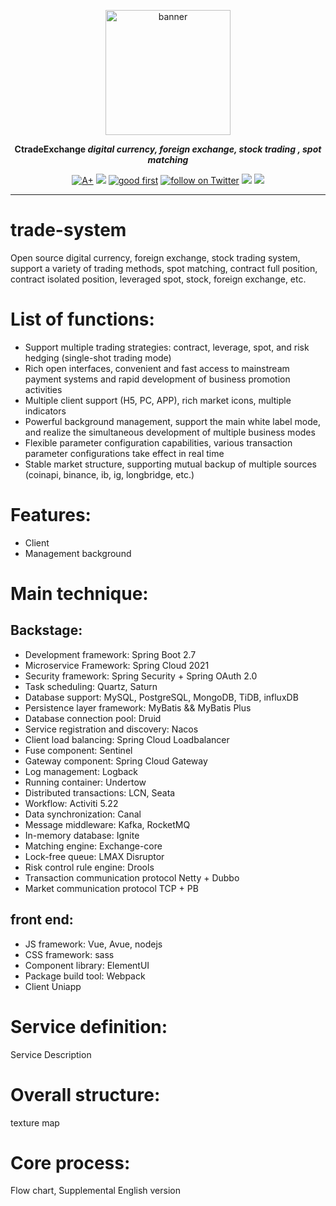 <p align="center">
<a href="https://ctradeex.io/"><img src="docs/images/ctradeex-icon.png" alt="banner" width="200px"></a>
</p>

<p align="center">
<b> CtradeExchange <i>digital currency, foreign exchange, stock trading , spot matching</i></b>
</p>

<p align=center>
<a href="https://goreportcard.com/report/github.com/CTradeExchange/trade-system"><img src="https://goreportcard.com/badge/github.com/CTradeExchange/trade-system" alt="A+"></a>
<a href="https://hub.docker.com/r/kubesphere/ks-installer"><img src="https://img.shields.io/docker/pulls/kubesphere/ks-installer"></a>
<a href="https://github.com/search?q=user%3Akubesphere+user%3Akubesphere-sigs+label%3A%22good+first+issue%22+state%3Aopen&type=Issues&ref=advsearch&l=&l="><img src="https://img.shields.io/github/issues/badges/shields/good%20first%20issue" alt="good first"></a>
<a href="https://twitter.com/intent/follow?screen_name=KubeSphere"><img src="https://img.shields.io/twitter/follow/KubeSphere?style=social" alt="follow on Twitter"></a>
<a href="https://join.slack.com/t/kubesphere/shared_invite/enQtNTE3MDIxNzUxNzQ0LTZkNTdkYWNiYTVkMTM5ZThhODY1MjAyZmVlYWEwZmQ3ODQ1NmM1MGVkNWEzZTRhNzk0MzM5MmY4NDc3ZWVhMjE"><img src="https://img.shields.io/badge/Slack-600%2B-blueviolet?logo=slack&amp;logoColor=white"></a>
<a href="https://www.youtube.com/channel/UCyTdUQUYjf7XLjxECx63Hpw"><img src="https://img.shields.io/youtube/channel/subscribers/UCyTdUQUYjf7XLjxECx63Hpw?style=social"></a>
</p>


----

# trade-system
Open source digital currency, foreign exchange, stock trading system, support a variety of trading methods, spot matching, contract full position, contract isolated position, leveraged spot, stock, foreign exchange, etc.


# List of functions:

- Support multiple trading strategies: contract, leverage, spot, and risk hedging (single-shot trading mode)
- Rich open interfaces, convenient and fast access to mainstream payment systems and rapid development of business promotion activities
- Multiple client support (H5, PC, APP), rich market icons, multiple indicators
- Powerful background management, support the main white label mode, and realize the simultaneous development of multiple business modes
- Flexible parameter configuration capabilities, various transaction parameter configurations take effect in real time
- Stable market structure, supporting mutual backup of multiple sources (coinapi, binance, ib, ig, longbridge, etc.)


# Features:
- Client
- Management background

# Main technique:

## Backstage:
- Development framework: Spring Boot 2.7
- Microservice Framework: Spring Cloud 2021
- Security framework: Spring Security + Spring OAuth 2.0
- Task scheduling: Quartz, Saturn
- Database support: MySQL, PostgreSQL, MongoDB, TiDB, influxDB
- Persistence layer framework: MyBatis && MyBatis Plus
- Database connection pool: Druid
- Service registration and discovery: Nacos
- Client load balancing: Spring Cloud Loadbalancer
- Fuse component: Sentinel
- Gateway component: Spring Cloud Gateway
- Log management: Logback
- Running container: Undertow
- Distributed transactions: LCN, Seata
- Workflow: Activiti 5.22
- Data synchronization: Canal
- Message middleware: Kafka, RocketMQ
- In-memory database: Ignite
- Matching engine: Exchange-core
- Lock-free queue: LMAX Disruptor
- Risk control rule engine: Drools
- Transaction communication protocol Netty + Dubbo
- Market communication protocol TCP + PB

## front end:
- JS framework: Vue, Avue, nodejs
- CSS framework: sass
- Component library: ElementUI
- Package build tool: Webpack
- Client Uniapp


# Service definition:
Service Description



# Overall structure:
texture map



# Core process:
Flow chart, Supplemental English version
